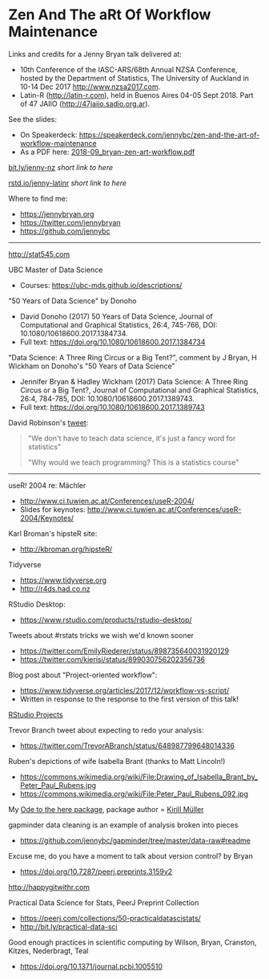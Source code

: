 # Zen And The aRt Of Workflow Maintenance

Links and credits for a Jenny Bryan talk delivered at:

  * 10th Conference of the IASC-ARS/68th Annual NZSA Conference, hosted by the Department of Statistics, The University of Auckland in 10-14 Dec 2017 <http://www.nzsa2017.com>.
  * Latin-R (<http://latin-r.com>), held in Buenos Aires 04-05 Sept 2018. Part of 47 JAIIO (<http://47jaiio.sadio.org.ar>).

See the slides:

  *  On Speakerdeck: <https://speakerdeck.com/jennybc/zen-and-the-art-of-workflow-maintenance>
  * As a PDF here: [2018-09_bryan-zen-art-workflow.pdf](2018-09_bryan-zen-art-workflow.pdf)

[bit.ly/jenny-nz](http://bit.ly/jenny-nz) *short link to here*

[rstd.io/jenny-latinr](https://rstd.io/jenny-latinr) *short link to here*

Where to find me:

  * <https://jennybryan.org>
  * <https://twitter.com/jennybryan>
  * <https://github.com/jennybc>

---

<http://stat545.com>

UBC Master of Data Science

  * Courses: <https://ubc-mds.github.io/descriptions/>

"50 Years of Data Science" by Donoho

  * David Donoho (2017) 50 Years of Data Science, Journal of Computational and Graphical Statistics, 26:4, 745-766, DOI: 10.1080/10618600.2017.1384734.
  * Full text: <https://doi.org/10.1080/10618600.2017.1384734>

"Data Science: A Three Ring Circus or a Big Tent?", comment by J Bryan, H Wickham on Donoho's "50 Years of Data Science"

  * Jennifer Bryan & Hadley Wickham (2017) Data Science: A Three Ring Circus or a Big Tent?, Journal of Computational and Graphical Statistics, 26:4, 784-785, DOI: 10.1080/10618600.2017.1389743.
  * Full text: <https://doi.org/10.1080/10618600.2017.1389743>

David Robinson's [tweet](https://twitter.com/drob/status/926066249192308737):

> "We don't have to teach data science, it's just a fancy word for statistics"
>
> "Why would we teach programming? This is a statistics course"

---

useR! 2004 re: Mächler

  * <http://www.ci.tuwien.ac.at/Conferences/useR-2004/>
  * Slides for keynotes: <http://www.ci.tuwien.ac.at/Conferences/useR-2004/Keynotes/>
  
Karl Broman's hipsteR site:

 * <http://kbroman.org/hipsteR/>
 
Tidyverse

  * <https://www.tidyverse.org>
  * <http://r4ds.had.co.nz>
  
RStudio Desktop:

  * <https://www.rstudio.com/products/rstudio-desktop/>

Tweets about #rstats tricks we wish we'd known sooner

  * <https://twitter.com/EmilyRiederer/status/898735640031920129>
  * <https://twitter.com/kierisi/status/899030756202356736>

Blog post about "Project-oriented workflow":

  * <https://www.tidyverse.org/articles/2017/12/workflow-vs-script/>
  * Written in response to the response to the first version of this talk!

[RStudio Projects](https://support.rstudio.com/hc/en-us/articles/200526207-Using-Projects)

Trevor Branch tweet about expecting to redo your analysis:

  * <https://twitter.com/TrevorABranch/status/648987799648014336>
  
Ruben's depictions of wife Isabella Brant (thanks to Matt Lincoln!)

  * <https://commons.wikimedia.org/wiki/File:Drawing_of_Isabella_Brant_by_Peter_Paul_Rubens.jpg>
  * <https://commons.wikimedia.org/wiki/File:Peter_Paul_Rubens_092.jpg>

My [Ode to the here package](https://github.com/jennybc/here_here#readme), package author = [Kirill Müller](https://github.com/krlmlr)

gapminder data cleaning is an example of analysis broken into pieces

  * <https://github.com/jennybc/gapminder/tree/master/data-raw#readme>

Excuse me, do you have a moment to talk about version control? by Bryan

  * <https://doi.org/10.7287/peerj.preprints.3159v2>

<http://happygitwithr.com>

Practical Data Science for Stats, PeerJ Preprint Collection

  * <https://peerj.com/collections/50-practicaldatascistats/>
  * <http://bit.ly/practical-data-sci>

Good enough practices in scientific computing by Wilson, Bryan, Cranston, Kitzes, Nederbragt, Teal

* <https://doi.org/10.1371/journal.pcbi.1005510>
